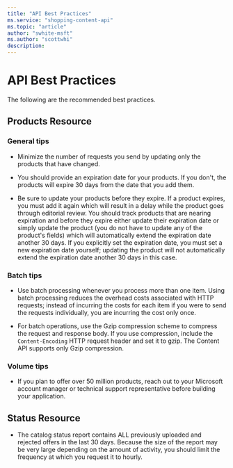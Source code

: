 ```yaml
---
title: "API Best Practices"
ms.service: "shopping-content-api"
ms.topic: "article"
author: "swhite-msft"
ms.author: "scottwhi"
description: 
---
```

# API Best Practices
The following are the recommended best practices.

## Products Resource

### General tips

* Minimize the number of requests you send by updating only the products that have changed.

* You should provide an expiration date for your products. If you don't, the products will expire 30 days from the date that you add them.

* Be sure to update your products before they expire. If a product expires, you must add it again which will result in a delay while the product goes through editorial review. You should track products that are nearing expiration and before they expire either update their expiration date or simply update the product (you do not have to update any of the product's fields) which will automatically extend the expiration date another 30 days. If you explicitly set the expiration date, you must set a new expiration date yourself; updating the product will not automatically extend the expiration date another 30 days in this case. 

### Batch tips

* Use batch processing whenever you process more than one item. Using batch processing reduces the overhead costs associated with HTTP requests; instead of incurring the costs for each item if you were to send the requests individually, you are incurring the cost only once.

* For batch operations, use the Gzip compression scheme to compress the request and response body. If you use compression, include the `Content-Encoding` HTTP request header and set it to gzip. The Content API supports only Gzip compression.

### Volume tips

* If you plan to offer over 50 million products, reach out to your Microsoft account manager or technical support representative before building your application.

## Status Resource

* The catalog status report contains ALL previously uploaded and rejected offers in the last 30 days. Because the size of the report may be very large depending on the amount of activity, you should limit the frequency at which you request it to hourly.
